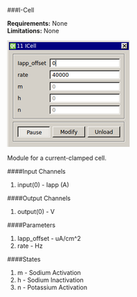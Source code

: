 ###I-Cell

**Requirements:** None  
**Limitations:** None  

![I-Cell GUI](i-cell.png)

<!--start-->
Module for a current-clamped cell. 
<!--end-->

####Input Channels
1. input(0) - Iapp (A)

####Output Channels
1. output(0) - V

####Parameters
1. Iapp_offset - uA/cm^2
2. rate - Hz

####States
1. m - Sodium Activation
2. h - Sodium Inactivation
3. n - Potassium Activation

